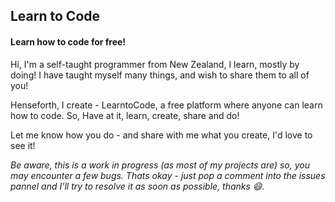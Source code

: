 ## Learn to Code
#### Learn how to code for free!

Hi, I'm a self-taught programmer from New Zealand, I learn, mostly by doing!
I have taught myself many things, and wish to share them to all of you!

Henseforth, I create - LearntoCode, a free platform where anyone can learn how to code.
So, Have at it, learn, create, share and do!

Let me know how you do - and share with me what you create, I'd love to see it!

*Be aware, this is a work in progress (as most of my projects are) so, you may encounter a few bugs. Thats okay - just pop a comment into the issues pannel and I'll try to resolve it as soon as possible, thanks 😄.*
